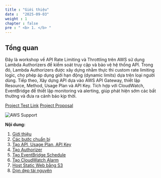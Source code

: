 ```yaml
---
title : "Giới thiệu"
date :  "2025-09-03" 
weight : 1
chapter : false
pre : " <b> 1. </b> "
---
```



## Tổng quan

Đây là workshop về API Rate Limiting và Throttling trên AWS sử dụng Lambda Authorizers để kiểm soát truy cập và bảo vệ hệ thống API. Trong đó, Lambda Authorizers được xây dựng nhằm thực thi custom rate limiting logic, cho phép áp dụng giới hạn động (dynamic limits) dựa trên loại người dùng. Tiếp theo, Xây dựng API dựa vào AWS API Gateway, thiết lập Resource, Method, Usage Plan và API Key. Tích hợp với CloudWatch, EventBridge để thiết lập monitoring và alerting, giúp phát hiện sớm các bất thường và đưa ra cảnh báo kịp thời.

[Project Test Link](http://api-rate-limit-web.s3-website-ap-southeast-2.amazonaws.com/)
[Project Proposal](https://docs.google.com/document/d/1X52AMno0pRGWW17u35ubVdvPTFvYAeik/edit?usp=drive_link&ouid=116677375895548588303&rtpof=true&sd=true)

![AWS Support](/images/1/0001.png?featherlight=false&width=90pc)

**Nội dung:**
1. [Giới thiệu](1-introduction/)
2. [Các bước chuẩn bị](2-preparation-steps/)
3. [Tạo API, Usage Plan, API Key](3-create-api-usage-plan-api-key/)
4. [Tạo Authorizer](4-create-authorizer/)
5. [Tạo EventBridge Schedule](5-create-eventBridge-schedule)
6. [Tạo CloudWatch Alarm](6-create-cloudwatch-alarm)
7. [Host Static Web bằng S3](7-hosting-static-web-with-s3)
8. [Dọn dẹp tài nguyên](8-clean-up)